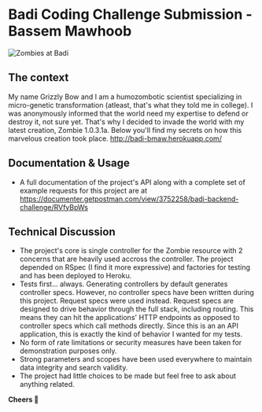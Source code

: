 # Badi Coding Challenge Submission - Bassem Mawhoob
![Zombies at Badi](https://user-images.githubusercontent.com/4199523/33260366-e54216aa-d35f-11e7-8442-8d9e1cd67d88.jpg)

## The context
My name Grizzly Bow and I am a humozombotic scientist specializing in micro-genetic transformation (atleast, that's what they told me in college). I was anonymously informed that the world need my expertise to defend or destroy it, not sure yet. That's why I decided to invade the world with my latest creation, Zombie 1.0.3.1a. Below you'll find my secrets on how this marvelous creation took place. http://badi-bmaw.herokuapp.com/

## Documentation & Usage
* A full documentation of the project's API along with a complete set of example requests for this project are at https://documenter.getpostman.com/view/3752258/badi-backend-challenge/RVfyBpWs

## Technical Discussion
* The project's core is single controller for the Zombie resource with 2 concerns that are heavily used accross the controller. The project depended on RSpec (I find it more expressive) and factories for testing and has been deployed to Heroku. 
* Tests first... always. Generating controllers by default generates controller specs. However, no controller specs have been written during this project. Request specs were used instead. Request specs are designed to drive behavior through the full stack, including routing. This means they can hit the applications' HTTP endpoints as opposed to controller specs which call methods directly. Since this is an an API application, this is exactly the kind of behavior I wanted for my tests.
* No form of rate limitations or security measures have been taken for demonstration purposes only.
* Strong parameters and scopes have been used everywhere to maintain data integrity and search validity.
* The project had little choices to be made but feel free to ask about anything related.

**Cheers :beers:**


